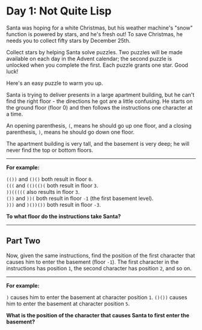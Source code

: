 # Day 1: Not Quite Lisp

Santa was hoping for a white Christmas, but his weather machine's "snow" function is powered by stars, and he's fresh out! To save Christmas, he needs you to collect fifty stars by December 25th.

Collect stars by helping Santa solve puzzles. Two puzzles will be made available on each day in the Advent calendar; the second puzzle is unlocked when you complete the first. Each puzzle grants one star. Good luck!

Here's an easy puzzle to warm you up.

Santa is trying to deliver presents in a large apartment building, but he can't find the right floor - the directions he got are a little confusing. He starts on the ground floor (floor 0) and then follows the instructions one character at a time.

An opening parenthesis, `(`, means he should go up one floor, and a closing parenthesis, `)`, means he should go down one floor.

The apartment building is very tall, and the basement is very deep; he will never find the top or bottom floors.

---

**For example:**

`(())` and `()()` both result in floor `0`.  
`(((` and `(()(()(` both result in floor `3`.  
`))(((((` also results in floor `3`.  
`())` and `))(` both result in floor `-1` (the first basement level).  
`)))` and `)())())` both result in floor `-3`.  

**To what floor do the instructions take Santa?**

---

## Part Two
Now, given the same instructions, find the position of the first character that causes him to enter the basement (floor `-1`). The first character in the instructions has position `1`, the second character has position `2`, and so on.

---

**For example:**

`)` causes him to enter the basement at character position `1`.
`()())` causes him to enter the basement at character position `5`.

**What is the position of the character that causes Santa to first enter the basement?**
